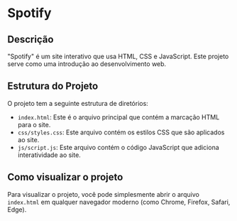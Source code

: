 # Spotify

## Descrição

"Spotify" é um site interativo que usa HTML, CSS e JavaScript. Este projeto serve como uma introdução ao desenvolvimento web.

## Estrutura do Projeto

O projeto tem a seguinte estrutura de diretórios:

- `index.html`: Este é o arquivo principal que contém a marcação HTML para o site.
- `css/styles.css`: Este arquivo contém os estilos CSS que são aplicados ao site.
- `js/script.js`: Este arquivo contém o código JavaScript que adiciona interatividade ao site.

## Como visualizar o projeto

Para visualizar o projeto, você pode simplesmente abrir o arquivo `index.html` em qualquer navegador moderno (como Chrome, Firefox, Safari, Edge).



